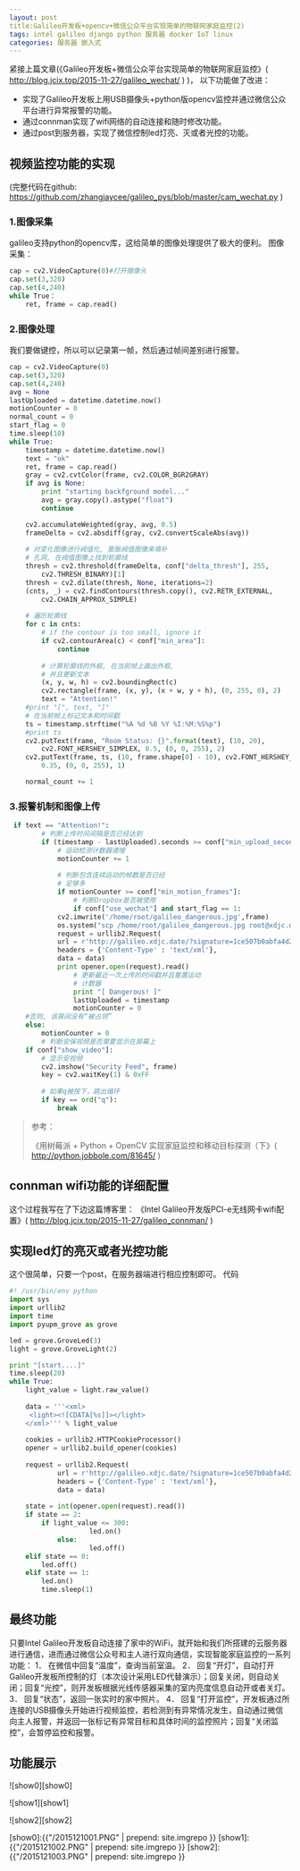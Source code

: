 ```yaml
---
layout: post
title:Galileo开发板+opencv+微信公众平台实现简单的物联网家庭监控(2)  
tags: intel galileo django python 服务器 docker IoT linux 
categories: 服务器 嵌入式
---
```



紧接上篇文章(《Galileo开发板+微信公众平台实现简单的物联网家庭监控》( http://blog.jcix.top/2015-11-27/galileo_wechat/ ) )，
以下功能做了改进：
* 实现了Galileo开发板上用USB摄像头+python版opencv监控并通过微信公众平台进行异常报警的功能。
* 通过connman实现了wifi网络的自动连接和随时修改功能。
* 通过post到服务器，实现了微信控制led灯亮、灭或者光控的功能。

## 视频监控功能的实现
(完整代码在github: https://github.com/zhangjaycee/galileo_pys/blob/master/cam_wechat.py )
### 1.图像采集
galileo支持python的opencv库，这给简单的图像处理提供了极大的便利。
图像采集：
~~~python
cap = cv2.VideoCapture(0)#打开摄像头
cap.set(3,320)
cap.set(4,240)
while True：
	ret, frame = cap.read()
~~~
### 2.图像处理
我们要做键控，所以可以记录第一帧，然后通过帧间差别进行报警。
~~~python
cap = cv2.VideoCapture(0)
cap.set(3,320)
cap.set(4,240)
avg = None
lastUploaded = datetime.datetime.now()
motionCounter = 0
normal_count = 0
start_flag = 0
time.sleep(10)
while True:
    timestamp = datetime.datetime.now()
    text = "ok"
    ret, frame = cap.read()
    gray = cv2.cvtColor(frame, cv2.COLOR_BGR2GRAY)
    if avg is None:
        print "starting backfground model..."
        avg = gray.copy().astype("float")
        continue

    cv2.accumulateWeighted(gray, avg, 0.5)
    frameDelta = cv2.absdiff(gray, cv2.convertScaleAbs(avg))
    
    # 对变化图像进行阀值化, 膨胀阀值图像来填补
    # 孔洞, 在阀值图像上找到轮廓线
    thresh = cv2.threshold(frameDelta, conf["delta_thresh"], 255,
        cv2.THRESH_BINARY)[1]
    thresh = cv2.dilate(thresh, None, iterations=2)
    (cnts, _) = cv2.findContours(thresh.copy(), cv2.RETR_EXTERNAL,
        cv2.CHAIN_APPROX_SIMPLE)
 
    # 遍历轮廓线
    for c in cnts:
        # if the contour is too small, ignore it
        if cv2.contourArea(c) < conf["min_area"]:
            continue
 
        # 计算轮廓线的外框, 在当前帧上画出外框,
        # 并且更新文本
        (x, y, w, h) = cv2.boundingRect(c)
        cv2.rectangle(frame, (x, y), (x + w, y + h), (0, 255, 0), 2)
        text = "Attention!"
    #print "[", text, "]"
    # 在当前帧上标记文本和时间戳
    ts = timestamp.strftime("%A %d %B %Y %I:%M:%S%p")
    #print ts
    cv2.putText(frame, "Room Status: {}".format(text), (10, 20),
        cv2.FONT_HERSHEY_SIMPLEX, 0.5, (0, 0, 255), 2)
    cv2.putText(frame, ts, (10, frame.shape[0] - 10), cv2.FONT_HERSHEY_SIMPLEX,
        0.35, (0, 0, 255), 1)

    normal_count += 1
~~~
### 3.报警机制和图像上传
~~~python
 if text == "Attention!":
        # 判断上传时间间隔是否已经达到
        if (timestamp - lastUploaded).seconds >= conf["min_upload_seconds"]:
            # 运动检测计数器递增
            motionCounter += 1
 
            # 判断包含连续运动的帧数是否已经
            # 足够多
            if motionCounter >= conf["min_motion_frames"]:
                # 判断Dropbox是否被使用
                if conf["use_wechat"] and start_flag == 1:
			cv2.imwrite('/home/root/galileo_dangerous.jpg',frame)
			os.system("scp /home/root/galileo_dangerous.jpg root@xdjc.date:/root/wechat_galileo/")
			request = urllib2.Request(
			url = r'http://galileo.xdjc.date/?signature=1ce507b0abfa4d231b538988c01127c9e03a02ad&timestamp=1408377801&nonce=959202980',
			headers = {'Content-Type' : 'text/xml'},
			data = data)
			print opener.open(request).read()
                # 更新最近一次上传的时间戳并且重置运动
                # 计数器
                print "[ Dangerous! ]"
                lastUploaded = timestamp
                motionCounter = 0
    #否则, 该房间没有“被占领”
    else:
        motionCounter = 0  
        # 判断安保视频是否需要显示在屏幕上
    if conf["show_video"]:
        # 显示安视频
        cv2.imshow("Security Feed", frame)
        key = cv2.waitKey(1) & 0xFF
 
        # 如果q被按下，跳出循环
        if key == ord("q"):
            break  
~~~

> 参考：
>
> 《用树莓派 + Python + OpenCV 实现家庭监控和移动目标探测（下》( http://python.jobbole.com/81645/ )


## connman wifi功能的详细配置

这个过程我写在了下边这篇博客里：
《Intel Galileo开发版PCI-e无线网卡wifi配置》( http://blog.jcix.top/2015-11-27/galileo_connman/ )

## 实现led灯的亮灭或者光控功能

这个很简单，只要一个post，在服务器端进行相应控制即可。
代码
~~~python
#! /usr/bin/env python
import sys 
import urllib2
import time
import pyupm_grove as grove

led = grove.GroveLed(3)
light = grove.GroveLight(2)

print "[start....]"
time.sleep(20)
while True:
	light_value = light.raw_value()
	
	data = '''<xml>
	 <light><![CDATA[%s]]></light>
	</xml>''' % light_value
	
	cookies = urllib2.HTTPCookieProcessor()
	opener = urllib2.build_opener(cookies)
	
	request = urllib2.Request(
	        url = r'http://galileo.xdjc.date/?signature=1ce507b0abfa4d231b538988c01127c9e03a02ad&timestamp=1408377801&nonce=959202980',
	        headers = {'Content-Type' : 'text/xml'},
	        data = data)
	
	state = int(opener.open(request).read())
	if state == 2:
		if light_value <= 300:
        	        led.on()
        	else:
        	        led.off()
	elif state == 0:
		led.off()
	elif state == 1:
		led.on()
        time.sleep(1)

~~~

## 最终功能
只要Intel Galileo开发板自动连接了家中的WiFi，就开始和我们所搭建的云服务器进行通信，进而通过微信公众号和主人进行双向通信，实现智能家庭监控的一系列功能：
1． 在微信中回复“温度”，查询当前室温。
2． 回复“开灯”，自动打开Galileo开发板所控制的灯（本次设计采用LED代替演示）；回复关闭，则自动关闭；回复“光控”，则开发板根据光线传感器采集的室内亮度信息自动开或者关灯。
3． 回复“状态”，返回一张实时的家中照片。
4． 回复“打开监控”，开发板通过所连接的USB摄像头开始进行视频监控，若检测到有异常情况发生，自动通过微信向主人报警，并返回一张标记有异常目标和具体时间的监控照片；回复“关闭监控”，会暂停监控和报警。

## 功能展示

![show0][show0]

![show1][show1]

![show2][show2]

[show0]:{{"/2015121001.PNG" | prepend: site.imgrepo }}
[show1]:{{"/2015121002.PNG" | prepend: site.imgrepo }}
[show2]:{{"/2015121003.PNG" | prepend: site.imgrepo }}






